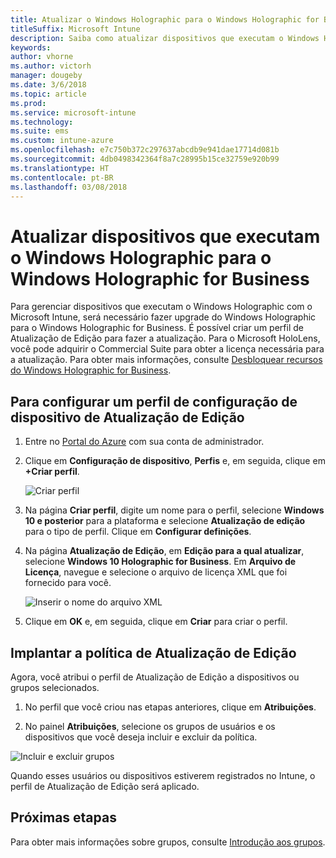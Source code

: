 ```yaml
---
title: Atualizar o Windows Holographic para o Windows Holographic for Business
titleSuffix: Microsoft Intune
description: Saiba como atualizar dispositivos que executam o Windows Holographic para o Windows Holographic for Business
keywords: 
author: vhorne
ms.author: victorh
manager: dougeby
ms.date: 3/6/2018
ms.topic: article
ms.prod: 
ms.service: microsoft-intune
ms.technology: 
ms.suite: ems
ms.custom: intune-azure
ms.openlocfilehash: e7c750b372c297637abcdb9e941dae17714d081b
ms.sourcegitcommit: 4db0498342364f8a7c28995b15ce32759e920b99
ms.translationtype: HT
ms.contentlocale: pt-BR
ms.lasthandoff: 03/08/2018
---
```

# <a name="upgrade-devices-running-windows-holographic-to-windows-holographic-for-business"></a>Atualizar dispositivos que executam o Windows Holographic para o Windows Holographic for Business


Para gerenciar dispositivos que executam o Windows Holographic com o Microsoft Intune, será necessário fazer upgrade do Windows Holographic para o Windows Holographic for Business. É possível criar um perfil de Atualização de Edição para fazer a atualização. Para o Microsoft HoloLens, você pode adquirir o Commercial Suite para obter a licença necessária para a atualização. Para obter mais informações, consulte [Desbloquear recursos do Windows Holographic for Business](https://docs.microsoft.com/en-us/hololens/hololens-upgrade-enterprise).

## <a name="to-set-up-an-edition-upgrade-device-configuration-profile"></a>Para configurar um perfil de configuração de dispositivo de Atualização de Edição

1. Entre no [Portal do Azure](https://portal.azure.com) com sua conta de administrador.


2.  Clique em **Configuração de dispositivo**, **Perfis** e, em seguida, clique em **+Criar perfil**.

    ![Criar perfil](media/Holographic-create-profile.png)

3.  Na página **Criar perfil**, digite um nome para o perfil, selecione **Windows 10 e posterior** para a plataforma e selecione **Atualização de edição** para o tipo de perfil. Clique em **Configurar definições**.

5. Na página **Atualização de Edição**, em **Edição para a qual atualizar**, selecione **Windows 10 Holographic for Business**. Em **Arquivo de Licença**, navegue e selecione o arquivo de licença XML que foi fornecido para você.

    ![Inserir o nome do arquivo XML](media/Holographic-edition-upgrade.png)
 
5.  Clique em **OK** e, em seguida, clique em **Criar** para criar o perfil.


## <a name="deploy-the-edition-upgrade-policy"></a>Implantar a política de Atualização de Edição

Agora, você atribui o perfil de Atualização de Edição a dispositivos ou grupos selecionados.

1. No perfil que você criou nas etapas anteriores, clique em **Atribuições**.

2. No painel **Atribuições**, selecione os grupos de usuários e os dispositivos que você deseja incluir e excluir da política.

![Incluir e excluir grupos](media/Holographic-groups.PNG)

Quando esses usuários ou dispositivos estiverem registrados no Intune, o perfil de Atualização de Edição será aplicado. 

## <a name="next-steps"></a>Próximas etapas

Para obter mais informações sobre grupos, consulte [Introdução aos grupos](get-started-groups.md).


